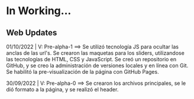 # In Working...

## Web Updates

01/10/2022 | V: Pre-alpha-1 ==> Se utilizó tecnología JS para ocultar las anclas de las url's. Se crearon las maquetas para los sliders, utilizandose las tecnologías de HTML, CSS y JavaScript. Se creó un repositorio en GitHub, y se creo la administración de versiones locales y en línea con Git. Se habilitó la pre-visualización de la página con GitHub Pages.

30/09/2022 | V: Pre-alpha-0 ==> Se crearon los archivos principales, se le dió formato a la página, y se realizó el header.

